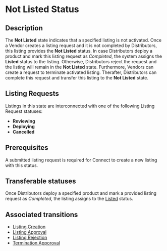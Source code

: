 # Not Listed Status 
## Description
The **Not Listed** state indicates that a specified listing is not activated. 
Once a Vendor creates a listing request and it is not completed by Distributors, this listing provides the **Not Listed** status. In case Distributors deploy a product and mark this listing request as *Completed*, the system assigns the **Listed** status to the listing. Otherwise, Distributors reject the request and the listing will remain in the **Not Listed** state. 
Furthermore, Vendors can create a request to terminate activated listing. Therafter, Distributors can complete this request and transfer this listing to the **Not Listed** state. 
## Listing Requests
Listings in this state are interconnected with one of the following Listing Request statuses:

* **Reviewing**
* **Deploying**
* **Cancelled**
## Prerequisites 
A submitted listing request is required for Connect to create a new listing with this status.
## Transferable statuses
Once Distributors deploy a specified product and mark a provided listing request as *Completed*, the listing assigns to the [Listed](s-b-listed.html) status. 
## Associated transitions
* [Listing Creation](t-1-new-notlisted.html)
* [Listing Approval](t-2-notlisted-listed.html)
* [Listing Rejection](t-3-notlisted.html)
* [Termination Apporoval](t-5-listing-termination.html)